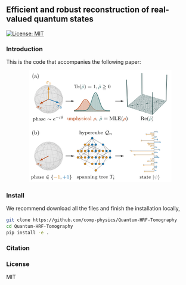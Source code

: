 ## Efficient and robust reconstruction of real-valued quantum states

[![License: MIT](https://img.shields.io/badge/License-MIT-yellow.svg)](#license)

### Introduction

This is the code that accompanies the following paper:



<div align="center">
<img src="https://github.com/comp-physics/Quantum-HRF-Tomography/blob/master/assets/overview.png" height="300px"> 
</div>



### Install 

We recommend download all the files and finish the installation locally,

```bash
git clone https://github.com/comp-physics/Quantum-HRF-Tomography
cd Quantum-HRF-Tomography
pip install -e .
```

### Citation



### License

MIT
